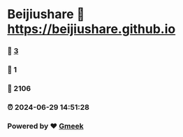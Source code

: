 # Beijiushare :link: https://beijiushare.github.io 
### :page_facing_up: [3](https://beijiushare.github.io/tag.html) 
### :speech_balloon: 1 
### :hibiscus: 2106 
### :alarm_clock: 2024-06-29 14:51:28 
### Powered by :heart: [Gmeek](https://github.com/Meekdai/Gmeek)
